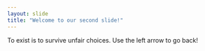 ```yaml
---
layout: slide
title: "Welcome to our second slide!"
---
```

To exist is to survive unfair choices.
Use the left arrow to go back!
